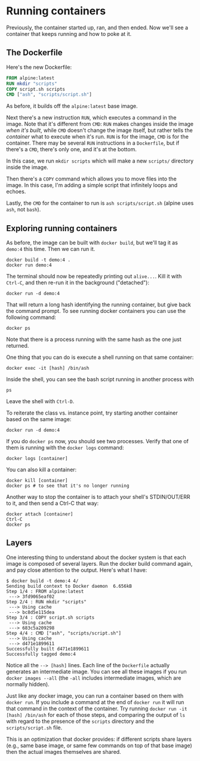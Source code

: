 # Running containers

Previously, the container started up, ran, and then ended. Now we'll see a container that keeps running and how to poke at it.

## The Dockerfile

Here's the new Dockerfile:

``` Dockerfile
FROM alpine:latest
RUN mkdir "scripts"
COPY script.sh scripts
CMD ["ash", "scripts/script.sh"]
```

As before, it builds off the `alpine:latest` base image.

Next there's a new instruction `RUN`, which executes a command in the image. Note that it's different from `CMD`: `RUN` makes changes inside the image _when it's built_, while `CMD` doesn't change the image itself, but rather tells the *container* what to execute when it's run. `RUN` is for the image, `CMD` is for the container. There may be several `RUN` instructions in a `Dockerfile`, but if there's a `CMD`, there's only one, and it's at the bottom.

In this case, we run `mkdir scripts` which will make a new `scripts/` directory inside the image.

Then there's a `COPY` command which allows you to move files into the image. In this case, I'm adding a simple script that infinitely loops and echoes.

Lastly, the `CMD` for the container to run is `ash scripts/script.sh` (alpine uses `ash`, not `bash`).

## Exploring running containers

As before, the image can be built with `docker build`, but we'll tag it as `demo:4` this time. Then we can run it.

```
docker build -t demo:4 .
docker run demo:4
```

The terminal should now be repeatedly printing out `alive...`. Kill it with `Ctrl-C`, and then re-run it in the background ("detached"):

```
docker run -d demo:4
```

That will return a long hash identifying the running container, but give back the command prompt. To see running docker containers you can use the following command:

```
docker ps
```

Note that there is a process running with the same hash as the one just returned.

One thing that you can do is execute a shell running on that same container:

```
docker exec -it [hash] /bin/ash
```

Inside the shell, you can see the bash script running in another process with

```
ps
```

Leave the shell with `Ctrl-D`.

To reiterate the class vs. instance point, try starting another container based on the same image:

```
docker run -d demo:4
```

If you do `docker ps` now, you should see two processes. Verify that one of them is running with the `docker logs` command:

```
docker logs [container]
```

You can also kill a container:

```
docker kill [container]
docker ps # to see that it's no longer running
```

Another way to stop the container is to attach your shell's STDIN/OUT/ERR to it, and then send a Ctrl-C that way:

```
docker attach [container]
Ctrl-C
docker ps
```

## Layers

One interesting thing to understand about the docker system is that each image is composed of several layers. Run the docker build command again, and pay close attention to the output. Here's what I have:

```
$ docker build -t demo:4 4/
Sending build context to Docker daemon  6.656kB
Step 1/4 : FROM alpine:latest
 ---> 3fd9065eaf02
Step 2/4 : RUN mkdir "scripts"
 ---> Using cache
 ---> bc8d5e115dea
Step 3/4 : COPY script.sh scripts
 ---> Using cache
 ---> 683c5a209298
Step 4/4 : CMD ["ash", "scripts/script.sh"]
 ---> Using cache
 ---> d471e1899611
Successfully built d471e1899611
Successfully tagged demo:4
```

Notice all the `--> [hash]` lines. Each line of the `Dockerfile` actually generates an intermediate image. You can see all these images if you run `docker images --all` (the `-all` includes intermediate images, which are normally hidden).

Just like any docker image, you can run a container based on them with `docker run`. If you include a command at the end of `docker run` it will run that command in the context of the container. Try running `docker run -it [hash] /bin/ash` for each of those steps, and comparing the output of `ls` with regard to the presence of the `scripts` directory and the `scripts/script.sh` file.

This is an optimization that docker provides: if different scripts share layers (e.g., same base image, or same few commands on top of that base image) then the actual images themselves are shared.
